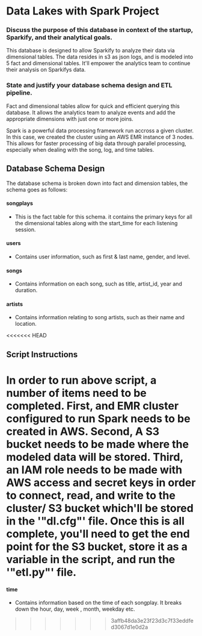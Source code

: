 # Data Lakes with Spark Project

### Discuss the purpose of this database in context of the startup, Sparkify, and their analytical goals.

This database is designed to allow Sparkify to analyze their data via dimensional tables.  The data resides in s3 as json logs, and is modeled into 5 fact and dimensional tables.  It'll empower the analytics team to continue their analysis on Sparkifys data.  

### State and justify your database schema design and ETL pipeline.

Fact and dimensional tables allow for quick and efficient querying this database.  It allows the analytics team to analyze events and add the appropriate dimensions with just one or more joins.  

Spark is a powerful data processing framework run accross a given cluster.  In this case, we created the cluster using an AWS EMR instance of 3 nodes.  This allows for faster processing of big data through parallel processing, especially when dealing with the song, log, and time tables.

## Database Schema Design

The database schema is broken down into fact and dimension tables, the schema goes as follows:

#### songplays

  - This is the fact table for this schema.  it contains the primary keys for all the dimensional tables along with the start_time for each listening session.

#### users

  -  Contains user information, such as first & last name, gender, and level.
  
#### songs

  - Contains information on each song, such as title, artist_id, year and duration.
  
#### artists 

  - Contains  information relating to song artists, such as their name and location.

<<<<<<< HEAD
## Script Instructions

In order to run above script, a number of items need to be completed. First, and EMR cluster configured to run Spark needs to be created in AWS.  Second, A S3 bucket needs to be made where the modeled data will be stored.  Third, an IAM role needs to be made with AWS access and secret keys in order to connect, read, and write to the cluster/ S3 bucket which'll be stored in the '"dl.cfg"' file.  Once this is all complete, you'll need to get the end point for the S3 bucket, store it as a variable in the script, and run the '"etl.py"' file.
=======
#### time

  - Contains information based on the time of each songplay.  It breaks down the hour, day, week , month, weekday etc.  
>>>>>>> 3affb48da3e23f23d3c7f33eddfed3067d1e0d2a

